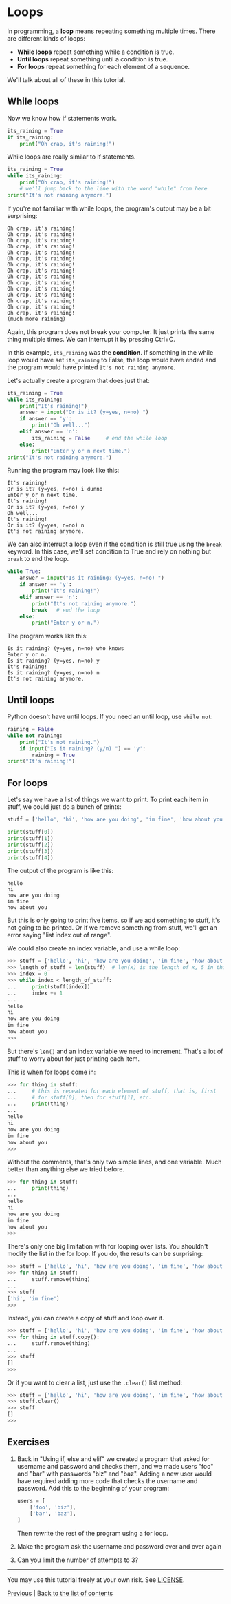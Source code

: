 # Loops

In programming, a **loop** means repeating something multiple times.
There are different kinds of loops:

- **While loops** repeat something while a condition is true.
- **Until loops** repeat something until a condition is true.
- **For loops** repeat something for each element of a sequence.

We'll talk about all of these in this tutorial.

## While loops

Now we know how if statements work.

```py
its_raining = True
if its_raining:
    print("Oh crap, it's raining!")
```

While loops are really similar to if statements. 

```py
its_raining = True
while its_raining:
    print("Oh crap, it's raining!")
    # we'll jump back to the line with the word "while" from here
print("It's not raining anymore.")
```

If you're not familiar with while loops, the program's output may be a
bit surprising:

    Oh crap, it's raining!
    Oh crap, it's raining!
    Oh crap, it's raining!
    Oh crap, it's raining!
    Oh crap, it's raining!
    Oh crap, it's raining!
    Oh crap, it's raining!
    Oh crap, it's raining!
    Oh crap, it's raining!
    Oh crap, it's raining!
    Oh crap, it's raining!
    Oh crap, it's raining!
    Oh crap, it's raining!
    Oh crap, it's raining!
    Oh crap, it's raining!
    (much more raining)

Again, this program does not break your computer. It just prints the
same thing multiple times. We can interrupt it by pressing Ctrl+C.

In this example, `its_raining` was the **condition**. If something in
the while loop would have set `its_raining` to False, the loop would
have ended and the program would have printed `It's not raining anymore`.

Let's actually create a program that does just that:

```py
its_raining = True
while its_raining:
    print("It's raining!")
    answer = input("Or is it? (y=yes, n=no) ")
    if answer == 'y':
        print("Oh well...")
    elif answer == 'n':
        its_raining = False     # end the while loop
    else:
        print("Enter y or n next time.")
print("It's not raining anymore.")
```

Running the program may look like this:

    It's raining!
    Or is it? (y=yes, n=no) i dunno
    Enter y or n next time.
    It's raining!
    Or is it? (y=yes, n=no) y
    Oh well...
    It's raining!
    Or is it? (y=yes, n=no) n
    It's not raining anymore.

We can also interrupt a loop even if the condition is still true using
the `break` keyword. In this case, we'll set condition to True and rely
on nothing but `break` to end the loop.

```py
while True:
    answer = input("Is it raining? (y=yes, n=no) ")
    if answer == 'y':
        print("It's raining!")
    elif answer == 'n':
        print("It's not raining anymore.")
        break   # end the loop
    else:
        print("Enter y or n.")
```

The program works like this:

    Is it raining? (y=yes, n=no) who knows              
    Enter y or n.
    Is it raining? (y=yes, n=no) y
    It's raining!
    Is it raining? (y=yes, n=no) n
    It's not raining anymore.

## Until loops

Python doesn't have until loops. If you need an until loop, use
`while not`:

```py
raining = False
while not raining:
    print("It's not raining.")
    if input("Is it raining? (y/n) ") == 'y':
        raining = True
print("It's raining!")
```

## For loops

Let's say we have a list of things we want to print. To print each item
in stuff, we could just do a bunch of prints:

```py
stuff = ['hello', 'hi', 'how are you doing', 'im fine', 'how about you']

print(stuff[0])
print(stuff[1])
print(stuff[2])
print(stuff[3])
print(stuff[4])
```

The output of the program is like this:

    hello
    hi
    how are you doing
    im fine
    how about you

But this is only going to print five items, so if we add something to
stuff, it's not going to be printed. Or if we remove something from
stuff, we'll get an error saying "list index out of range".

We could also create an index variable, and use a while loop:

```py
>>> stuff = ['hello', 'hi', 'how are you doing', 'im fine', 'how about you']
>>> length_of_stuff = len(stuff)  # len(x) is the length of x, 5 in this case
>>> index = 0
>>> while index < length_of_stuff:
...     print(stuff[index])
...     index += 1
... 
hello
hi
how are you doing
im fine
how about you
>>> 
```

But there's `len()` and an index variable we need to increment. That's
a lot of stuff to worry about for just printing each item.

This is when for loops come in:

```py
>>> for thing in stuff:
...     # this is repeated for each element of stuff, that is, first
...     # for stuff[0], then for stuff[1], etc.
...     print(thing)
... 
hello
hi
how are you doing
im fine
how about you
>>> 
```

Without the comments, that's only two simple lines, and one variable.
Much better than anything else we tried before.

```py
>>> for thing in stuff:
...     print(thing)
... 
hello
hi
how are you doing
im fine
how about you
>>> 
```

There's only one big limitation with for looping over lists. You
shouldn't modify the list in the for loop. If you do, the results can
be surprising:

```py
>>> stuff = ['hello', 'hi', 'how are you doing', 'im fine', 'how about you']
>>> for thing in stuff:
...     stuff.remove(thing)
... 
>>> stuff
['hi', 'im fine']
>>> 
```

Instead, you can create a copy of stuff and loop over it.

```py
>>> stuff = ['hello', 'hi', 'how are you doing', 'im fine', 'how about you']
>>> for thing in stuff.copy():
...     stuff.remove(thing)
... 
>>> stuff
[]
>>> 
```

Or if you want to clear a list, just use the `.clear()` list method:

```py
>>> stuff = ['hello', 'hi', 'how are you doing', 'im fine', 'how about you']
>>> stuff.clear()
>>> stuff
[]
>>> 
```

## Exercises

1. Back in "Using if, else and elif" we created a program that asked
    for username and password and checks them, and we made users "foo"
    and "bar" with passwords "biz" and "baz". Adding a new user would
    have required adding more code that checks the username and
    password. Add this to the beginning of your program:

    ```py
    users = [
        ['foo', 'biz'],
        ['bar', 'baz'],
    ]
    ```

    Then rewrite the rest of the program using a for loop.

2. Make the program ask the username and password over and over again
3. Can you limit the number of attempts to 3?

***

You may use this tutorial freely at your own risk. See [LICENSE](LICENSE).

[Previous](lists.md) |
[Back to the list of contents](README.md)
